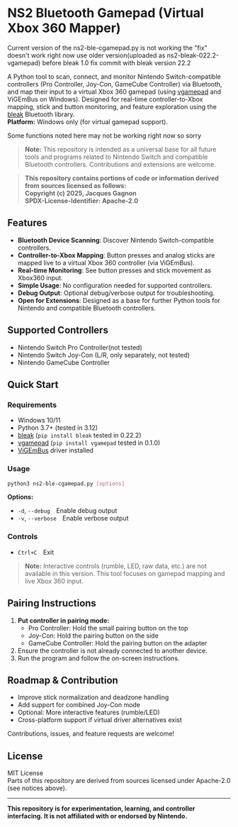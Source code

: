 # NS2 Bluetooth Gamepad (Virtual Xbox 360 Mapper)

Current version of the ns2-ble-cgamepad.py is not working the "fix" doesn't work right now use older version(uploaded as ns2-bleak-022.2-vgamepad) before bleak 1.0 fix commit with bleak version 22.2

A Python tool to scan, connect, and monitor Nintendo Switch-compatible controllers (Pro Controller, Joy-Con, GameCube Controller) via Bluetooth, and map their input to a virtual Xbox 360 gamepad (using [vgamepad](https://github.com/yannbouteiller/vgamepad) and ViGEmBus on Windows). Designed for real-time controller-to-Xbox mapping, stick and button monitoring, and feature exploration using the [bleak](https://github.com/hbldh/bleak) Bluetooth library.<br>
**Platform:** Windows only (for virtual gamepad support).

Some functions noted here may not be working right now so sorry 

> **Note:** This repository is intended as a universal base for all future tools and programs related to Nintendo Switch and compatible Bluetooth controllers. Contributions and extensions are welcome.

> **This repository contains portions of code or information derived from sources licensed as follows:**  
> **Copyright (c) 2025, Jacques Gagnon**  
> **SPDX-License-Identifier: Apache-2.0**

## Features

- **Bluetooth Device Scanning**: Discover Nintendo Switch-compatible controllers.
- **Controller-to-Xbox Mapping**: Button presses and analog sticks are mapped live to a virtual Xbox 360 controller (via ViGEmBus).
- **Real-time Monitoring**: See button presses and stick movement as Xbox360 input.
- **Simple Usage**: No configuration needed for supported controllers.
- **Debug Output**: Optional debug/verbose output for troubleshooting.
- **Open for Extensions**: Designed as a base for further Python tools for Nintendo and compatible Bluetooth controllers.

## Supported Controllers

- Nintendo Switch Pro Controller(not tested)
- Nintendo Switch Joy-Con (L/R, only separately, not tested)
- Nintendo GameCube Controller

## Quick Start

### Requirements

- Windows 10/11
- Python 3.7+ (tested in 3.12)
- [bleak](https://pypi.org/project/bleak/) (`pip install bleak` tested in 0.22.2)
- [vgamepad](https://pypi.org/project/vgamepad/) (`pip install vgamepad` tested in 0.1.0)
- [ViGEmBus](https://vigembusdriver.com) driver installed

### Usage

```bash
python3 ns2-ble-cgamepad.py [options]
```

**Options:**

- `-d`, `--debug` Enable debug output
- `-v`, `--verbose` Enable verbose output

### Controls

- `Ctrl+C` Exit

> **Note:** Interactive controls (rumble, LED, raw data, etc.) are not available in this version. This tool focuses on gamepad mapping and live Xbox 360 input.

## Pairing Instructions

1. **Put controller in pairing mode:**
   - Pro Controller: Hold the small pairing button on the top
   - Joy-Con: Hold the pairing button on the side
   - GameCube Controller: Hold the pairing button on the adapter
2. Ensure the controller is not already connected to another device.
3. Run the program and follow the on-screen instructions.

## Roadmap & Contribution

- Improve stick normalization and deadzone handling
- Add support for combined Joy-Con mode
- Optional: More interactive features (rumble/LED)
- Cross-platform support if virtual driver alternatives exist

Contributions, issues, and feature requests are welcome!

## License

MIT License  
Parts of this repository are derived from sources licensed under Apache-2.0 (see notices above).

---

**This repository is for experimentation, learning, and controller interfacing. It is not affiliated with or endorsed by Nintendo.**
